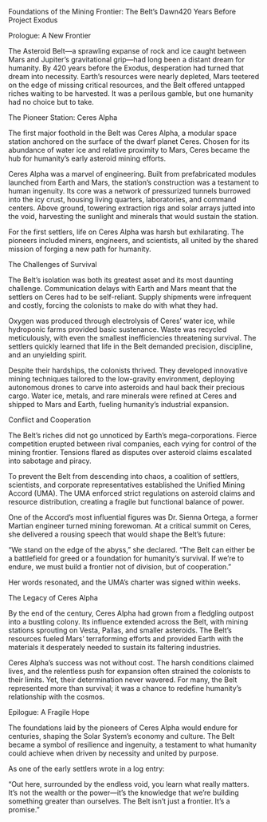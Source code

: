 Foundations of the Mining Frontier: The Belt’s Dawn420 Years Before Project Exodus

Prologue: A New Frontier

The Asteroid Belt—a sprawling expanse of rock and ice caught between Mars and Jupiter’s gravitational grip—had long been a distant dream for humanity. By 420 years before the Exodus, desperation had turned that dream into necessity. Earth’s resources were nearly depleted, Mars teetered on the edge of missing critical resources, and the Belt offered untapped riches waiting to be harvested. It was a perilous gamble, but one humanity had no choice but to take.

The Pioneer Station: Ceres Alpha

The first major foothold in the Belt was Ceres Alpha, a modular space station anchored on the surface of the dwarf planet Ceres. Chosen for its abundance of water ice and relative proximity to Mars, Ceres became the hub for humanity’s early asteroid mining efforts.

Ceres Alpha was a marvel of engineering. Built from prefabricated modules launched from Earth and Mars, the station’s construction was a testament to human ingenuity. Its core was a network of pressurized tunnels burrowed into the icy crust, housing living quarters, laboratories, and command centers. Above ground, towering extraction rigs and solar arrays jutted into the void, harvesting the sunlight and minerals that would sustain the station.

For the first settlers, life on Ceres Alpha was harsh but exhilarating. The pioneers included miners, engineers, and scientists, all united by the shared mission of forging a new path for humanity.

The Challenges of Survival

The Belt’s isolation was both its greatest asset and its most daunting challenge. Communication delays with Earth and Mars meant that the settlers on Ceres had to be self-reliant. Supply shipments were infrequent and costly, forcing the colonists to make do with what they had.

Oxygen was produced through electrolysis of Ceres’ water ice, while hydroponic farms provided basic sustenance. Waste was recycled meticulously, with even the smallest inefficiencies threatening survival. The settlers quickly learned that life in the Belt demanded precision, discipline, and an unyielding spirit.

Despite their hardships, the colonists thrived. They developed innovative mining techniques tailored to the low-gravity environment, deploying autonomous drones to carve into asteroids and haul back their precious cargo. Water ice, metals, and rare minerals were refined at Ceres and shipped to Mars and Earth, fueling humanity’s industrial expansion.

Conflict and Cooperation

The Belt’s riches did not go unnoticed by Earth’s mega-corporations. Fierce competition erupted between rival companies, each vying for control of the mining frontier. Tensions flared as disputes over asteroid claims escalated into sabotage and piracy.

To prevent the Belt from descending into chaos, a coalition of settlers, scientists, and corporate representatives established the Unified Mining Accord (UMA). The UMA enforced strict regulations on asteroid claims and resource distribution, creating a fragile but functional balance of power.

One of the Accord’s most influential figures was Dr. Sienna Ortega, a former Martian engineer turned mining forewoman. At a critical summit on Ceres, she delivered a rousing speech that would shape the Belt’s future:

“We stand on the edge of the abyss,” she declared. “The Belt can either be a battlefield for greed or a foundation for humanity’s survival. If we’re to endure, we must build a frontier not of division, but of cooperation.”

Her words resonated, and the UMA’s charter was signed within weeks.

The Legacy of Ceres Alpha

By the end of the century, Ceres Alpha had grown from a fledgling outpost into a bustling colony. Its influence extended across the Belt, with mining stations sprouting on Vesta, Pallas, and smaller asteroids. The Belt’s resources fueled Mars’ terraforming efforts and provided Earth with the materials it desperately needed to sustain its faltering industries.

Ceres Alpha’s success was not without cost. The harsh conditions claimed lives, and the relentless push for expansion often strained the colonists to their limits. Yet, their determination never wavered. For many, the Belt represented more than survival; it was a chance to redefine humanity’s relationship with the cosmos.

Epilogue: A Fragile Hope

The foundations laid by the pioneers of Ceres Alpha would endure for centuries, shaping the Solar System’s economy and culture. The Belt became a symbol of resilience and ingenuity, a testament to what humanity could achieve when driven by necessity and united by purpose.

As one of the early settlers wrote in a log entry:

“Out here, surrounded by the endless void, you learn what really matters. It’s not the wealth or the power—it’s the knowledge that we’re building something greater than ourselves. The Belt isn’t just a frontier. It’s a promise.”
